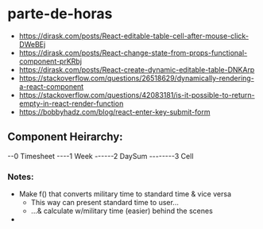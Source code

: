 # parte-de-horas
  - https://dirask.com/posts/React-editable-table-cell-after-mouse-click-DWeBEj
  - https://dirask.com/posts/React-change-state-from-props-functional-component-prKRbj
  - https://dirask.com/posts/React-create-dynamic-editable-table-DNKArp
  - https://stackoverflow.com/questions/26518629/dynamically-rendering-a-react-component
  - https://stackoverflow.com/questions/42083181/is-it-possible-to-return-empty-in-react-render-function
  - https://bobbyhadz.com/blog/react-enter-key-submit-form

## Component Heirarchy: 
--0 Timesheet
----1 Week
------2 DaySum
--------3 Cell

### Notes: 
 - Make f() that converts military time to standard time & vice versa
   * This way can present standard time to user...
   * ...& calculate w/military time (easier) behind the scenes
 - 